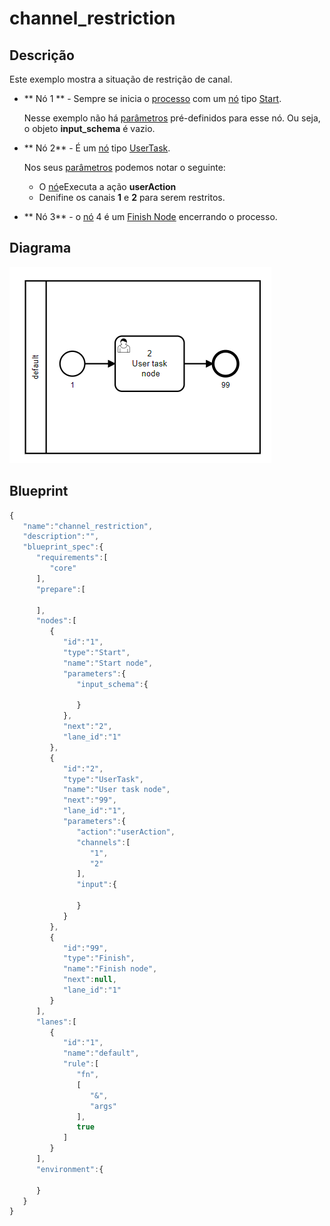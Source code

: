 
# channel_restriction

## Descrição
Este exemplo mostra a situação de restrição de canal.

+ ** Nó 1 ** - Sempre se inicia o [processo](documentation/processos.md) com um [nó](resources/blueprints.mdx) tipo [Start](resources/nodes/startNode.mdx). 

  Nesse exemplo não há [parâmetros](resources/blueprints.mdx) pré-definidos para esse nó. Ou seja, o objeto **input_schema** é vazio.

+ ** Nó 2** - É um [nó](resources/blueprints.mdx) tipo [UserTask](resources/nodes/userTaskNode.mdx). 

   Nos seus [parâmetros](resources/blueprints.mdx) podemos notar o seguinte:

   + O [nó](resources/blueprints.mdx)eExecuta a ação **userAction**
   + Denifine os canais **1** e **2** para serem restritos.

+ ** Nó 3** - o [nó](resources/blueprints.mdx) 4 é um [Finish Node](resources/nodes/finishNode.mdx) encerrando o processo.
## Diagrama
![channel_restriction](/img/channel_restriction.png)
## Blueprint

```js title="channel_restriction"
{
   "name":"channel_restriction",
   "description":"",
   "blueprint_spec":{
      "requirements":[
         "core"
      ],
      "prepare":[
         
      ],
      "nodes":[
         {
            "id":"1",
            "type":"Start",
            "name":"Start node",
            "parameters":{
               "input_schema":{
                  
               }
            },
            "next":"2",
            "lane_id":"1"
         },
         {
            "id":"2",
            "type":"UserTask",
            "name":"User task node",
            "next":"99",
            "lane_id":"1",
            "parameters":{
               "action":"userAction",
               "channels":[
                  "1",
                  "2"
               ],
               "input":{
                  
               }
            }
         },
         {
            "id":"99",
            "type":"Finish",
            "name":"Finish node",
            "next":null,
            "lane_id":"1"
         }
      ],
      "lanes":[
         {
            "id":"1",
            "name":"default",
            "rule":[
               "fn",
               [
                  "&",
                  "args"
               ],
               true
            ]
         }
      ],
      "environment":{
         
      }
   }
}


```